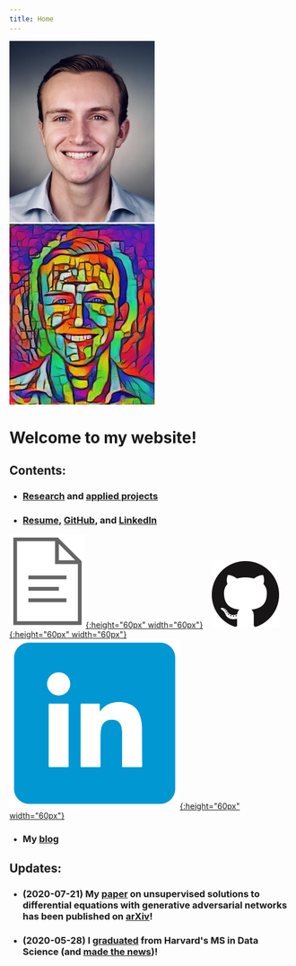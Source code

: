 ```yaml
---
title: Home
---
```


![headshot](pics/headshot.jpg)![style-headshot](pics/dylan_style.png)

# Welcome to my website!

## Contents:
- ### [Research](research.html) and [applied projects](applied.html)
- ### [Resume](resume/resume.pdf), [GitHub](https://github.com/dylanrandle), and [LinkedIn](https://linkedin.com/in/dylanrandle/)
[![resume](pics/cv_no_back.png){:height="60px" width="60px"}](resume/resume.pdf)&nbsp;&nbsp;&nbsp;&nbsp;[![gitlogo](pics/GitHub-Mark-120px-plus.png){:height="60px" width="60px"}](https://github.com/dylanrandle)&nbsp;&nbsp;&nbsp;&nbsp;[![linkedinlogo](pics/linkedin.png){:height="60px" width="60px"}](https://linkedin.com/in/dylanrandle/)
- ### My [blog](blog.html)

## Updates:
- ### (2020-07-21) My [paper](denn/deqgan.html) on unsupervised solutions to differential equations with generative adversarial networks has been published on [arXiv](https://arxiv.org/abs/2007.11133)!
- ### (2020-05-28) I [graduated](blog.html#graduation-from-harvard) from Harvard's MS in Data Science (and [made the news](https://www.bostonherald.com/2020/05/28/harvard-grads-celebrate-on-their-own/))!
